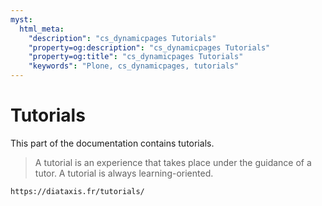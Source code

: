 ```yaml
---
myst:
  html_meta:
    "description": "cs_dynamicpages Tutorials"
    "property=og:description": "cs_dynamicpages Tutorials"
    "property=og:title": "cs_dynamicpages Tutorials"
    "keywords": "Plone, cs_dynamicpages, tutorials"
---
```


# Tutorials

This part of the documentation contains tutorials.

> A tutorial is an experience that takes place under the guidance of a tutor.
> A tutorial is always learning-oriented.

```{seealso}
https://diataxis.fr/tutorials/
```
